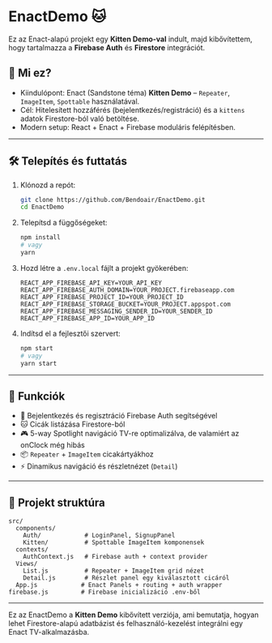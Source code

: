 # EnactDemo 🐱

Ez az Enact-alapú projekt egy **Kitten Demo-val** indult, majd kibővítettem, hogy tartalmazza a **Firebase Auth** és **Firestore** integrációt.

## 🧩 Mi ez?

- Kiindulópont: Enact (Sandstone téma) **Kitten Demo** – `Repeater`, `ImageItem`, `Spottable` használatával.
- Cél: Hitelesített hozzáférés (bejelentkezés/registráció) és a `kittens` adatok Firestore-ból való betöltése.
- Modern setup: React + Enact + Firebase moduláris felépítésben.

---

## 🛠️ Telepítés és futtatás

1. Klónozd a repót:

   ```bash
   git clone https://github.com/Bendoair/EnactDemo.git
   cd EnactDemo
   ```

2. Telepítsd a függőségeket:

   ```bash
   npm install
   # vagy
   yarn
   ```

3. Hozd létre a `.env.local` fájlt a projekt gyökerében:

   ```env
   REACT_APP_FIREBASE_API_KEY=YOUR_API_KEY
   REACT_APP_FIREBASE_AUTH_DOMAIN=YOUR_PROJECT.firebaseapp.com
   REACT_APP_FIREBASE_PROJECT_ID=YOUR_PROJECT_ID
   REACT_APP_FIREBASE_STORAGE_BUCKET=YOUR_PROJECT.appspot.com
   REACT_APP_FIREBASE_MESSAGING_SENDER_ID=YOUR_SENDER_ID
   REACT_APP_FIREBASE_APP_ID=YOUR_APP_ID
   ```

4. Indítsd el a fejlesztői szervert:

   ```bash
   npm start
   # vagy
   yarn start
   ```

---

## 🔑 Funkciók

- 🔐 Bejelentkezés és regisztráció Firebase Auth segítségével
- 🐱 Cicák listázása Firestore-ból
- 🎮 5-way Spotlight navigáció TV-re optimalizálva, de valamiért az onClock még hibás
- 📦 `Repeater` + `ImageItem` cicakártyákhoz
- ⚡ Dinamikus navigáció és részletnézet (`Detail`)

---

## 📁 Projekt struktúra

```
src/
  components/
    Auth/            # LoginPanel, SignupPanel
    Kitten/          # Spottable ImageItem komponensek
  contexts/
    AuthContext.js   # Firebase auth + context provider
  Views/
    List.js          # Repeater + ImageItem grid nézet
    Detail.js        # Részlet panel egy kiválasztott cicáról
  App.js            # Enact Panels + routing + auth wrapper
firebase.js         # Firebase inicializáció .env-ből
```

---

Ez az EnactDemo a **Kitten Demo** kibővített verziója, ami bemutatja, hogyan lehet Firestore-alapú adatbázist és felhasználó-kezelést integrálni egy Enact TV-alkalmazásba.